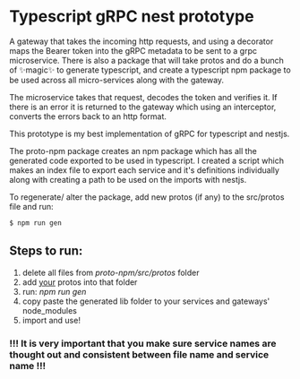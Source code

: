 # Typescript gRPC nest prototype
A gateway that takes the incoming http requests, and using a decorator maps the Bearer token into the gRPC metadata to be sent to a grpc microservice. There is also a package that will take protos and do a bunch of ✨magic✨ to generate typescript, and create a typescript npm package to be used across all micro-services along with the gateway.

The microservice takes that request, decodes the token and verifies it. If there is an error it is returned to the gateway which using an interceptor, converts the errors back to an http format. 

This prototype is my best implementation of gRPC for typescript and nestjs.


The proto-npm package creates an npm package which has all the generated code exported to be used in typescript. I created a script which makes an index file to export each service and it's definitions individually along with creating a path to be used on the imports with nestjs.

To regenerate/ alter the package, add new protos (if any) to the src/protos file and run:
```bash
$ npm run gen
```

## Steps to run:
1. delete all files from <i>proto-npm/src/protos</i> folder
2. add <u>your</u> protos into that folder
3. run: <i>npm run gen</i>
4. copy paste the generated lib folder to your services and gateways' node_modules
5. import and use!

### !!! It is very important that you make sure service names are thought out and consistent between file name and service name !!!
